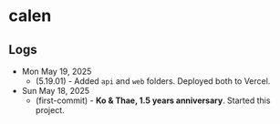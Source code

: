 # calen

## Logs

- Mon May 19, 2025
  - (5.19.01) - Added `api` and `web` folders. Deployed both to Vercel.
- Sun May 18, 2025
  - (first-commit) - **Ko & Thae, 1.5 years anniversary**. Started this project.
